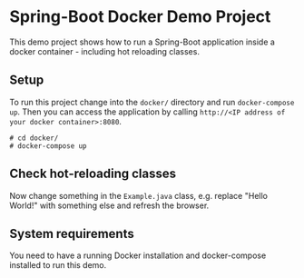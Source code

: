 # Spring-Boot Docker Demo Project

This demo project shows how to run a Spring-Boot application inside a docker container - including hot 
reloading classes.

## Setup

To run this project change into the `docker/` directory and run `docker-compose up`. Then you can access the 
application by calling `http://<IP address of your docker container>:8080`.  

	# cd docker/
	# docker-compose up
	
## Check hot-reloading classes

Now change something in the `Example.java` class, e.g. replace "Hello World!" with something else
and refresh the browser.

## System requirements

You need to have a running Docker installation and docker-compose installed to run this demo.